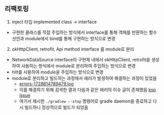## 리팩토링

1. inject 타입 implemented class -> interface
  - 구현한 클래스를 직접 주입하는 방식에서 interface를 통해 객체를 반환하는 함수 선언과 module에서 bind를 통해 구현하는 방식으로 변경

2. okHttpClient, retrofit, Api method interface 를 module로 분리
  - NetworkDataSource interface의 구현체 내에서 okHttpClient, retrofit을 생성하여 사용하는 방식에서 module로 분리하여 주입하는 방식으로 변경
  - hilt를 사용하여 module을 주입하는 방식으로 변경
  - module로 분리하고 빌드하는 과정에서 에러가 발생하여 해결하는 과정이 있었음
    - [errors-1728814789479.log](errors-1728814789479.log)
    - 이를 해결하기 위해 검색한 결과 다음과 같은 에러의 이슈 글이 존재했음 [ksp issue](https://github.com/google/ksp/issues/2072)
    - 여기서 제시한 `./gradlew --stop` 명령어로 gradle daemon을 종료하고 다시 빌드하니 정상적으로 빌드가 되었음
